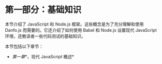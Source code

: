 # 第一部分：基础知识

本节介绍了 JavaScript 和 Node.js 框架。这些概念是为了充分理解和使用 Danfo.js 而需要的。它还介绍了如何使用 Babel 和 Node.js 设置现代 JavaScript 环境，还教读者一些代码测试的基础知识。

本节包括以下章节：

+   *第一章**，现代 JavaScript 概述*
